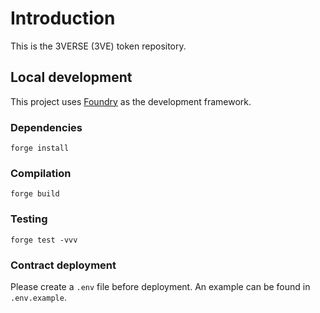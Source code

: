 # Introduction

This is the 3VERSE (3VE) token repository. 

## Local development

This project uses [Foundry](https://github.com/gakonst/foundry) as the development framework.

### Dependencies

```
forge install
```

### Compilation

```
forge build
```

### Testing

```
forge test -vvv
```

### Contract deployment

Please create a `.env` file before deployment. An example can be found in `.env.example`.